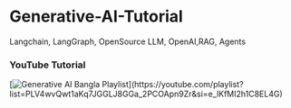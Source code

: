 # Generative-AI-Tutorial
Langchain, LangGraph, OpenSource LLM, OpenAI,RAG, Agents


### YouTube Tutorial
[![Generative AI Bangla Playlist]([[https://img.youtube.com/vi/XlTz-TmrLJg/0.jpg](https://i.ytimg.com/vi/H9Dx05DDHMU/hqdefault.jpg)](https://i.ytimg.com/vi/H9Dx05DDHMU/hqdefault.jpg))](https://youtube.com/playlist?list=PLV4wvQwt1aKq7JGGLJ8GGa_2PCOApn9Zr&si=e_lKfMI2h1C8EL4G)
